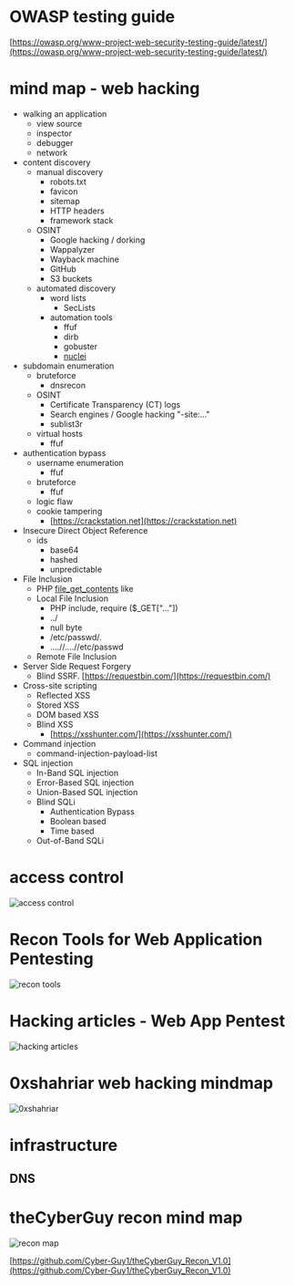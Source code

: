 
# OWASP testing guide

[https://owasp.org/www-project-web-security-testing-guide/latest/](https://owasp.org/www-project-web-security-testing-guide/latest/)

# mind map - web hacking

- walking an application
   - view source
   - inspector
   - debugger
   - network
- content discovery
   - manual discovery
      - robots.txt
      - favicon
      - sitemap
      - HTTP headers
      - framework stack
   - OSINT
     - Google hacking / dorking
     - Wappalyzer
     - Wayback machine
     - GitHub
     - S3 buckets
   - automated discovery
     - word lists
       - SecLists
     - automation tools
       - ffuf
       - dirb
       - gobuster
       - [nuclei](https://nuclei.projectdiscovery.io/nuclei/get-started/)
- subdomain enumeration
   - bruteforce
     - dnsrecon
   - OSINT
     - Certificate Transparency (CT) logs
     - Search engines / Google hacking "-site:..."
     - sublist3r
   - virtual hosts
     - ffuf
- authentication bypass
   - username enumeration
     - ffuf
   - bruteforce
     - ffuf
   - logic flaw
   - cookie tampering
     - [https://crackstation.net](https://crackstation.net)
- Insecure Direct Object Reference
   - ids
     - base64
     - hashed
     - unpredictable
- File Inclusion
   - PHP [file_get_contents](https://www.php.net/manual/fr/function.file-get-contents.php) like
   - Local File Inclusion
     - PHP include, require ($_GET["..."])
     - ../
     - null byte
     - /etc/passwd/.
     - ....//....//etc/passwd
   - Remote File Inclusion
- Server Side Request Forgery
   - Blind SSRF. [https://requestbin.com/](https://requestbin.com/)
- Cross-site scripting
   - Reflected XSS
   - Stored XSS
   - DOM based XSS
   - Blind XSS
     - [https://xsshunter.com/](https://xsshunter.com/)
- Command injection
   - command-injection-payload-list
- SQL injection
   - In-Band SQL injection
   - Error-Based SQL injection
   - Union-Based SQL injection
   - Blind SQLi
     - Authentication Bypass
     - Boolean based
     - Time based
   - Out-of-Band SQLi  

# access control

![access control](./Access-Control-vaulnerabilites.png?raw=true)

# Recon Tools for Web Application Pentesting

![recon tools](./recon_tools.jpg?raw=true)

# Hacking articles - Web App Pentest

![hacking articles](./hacking-articles-mindmap.png?raw=true)

# 0xshahriar web hacking mindmap

![0xshahriar](./Pentesting_Mind_Map_0xshahriar.png?raw=true)

# infrastructure

## DNS



# theCyberGuy recon mind map

![recon map](./theCyberGuy_Recon_V1.0.png?raw=true)

[https://github.com/Cyber-Guy1/theCyberGuy_Recon_V1.0](https://github.com/Cyber-Guy1/theCyberGuy_Recon_V1.0)